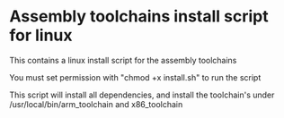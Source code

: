 # Assembly toolchains install script for linux

This contains a linux install script for the assembly toolchains

You must set permission with "chmod +x install.sh" to run the script

This script will install all dependencies, and install the toolchain's under /usr/local/bin/arm_toolchain and x86_toolchain
